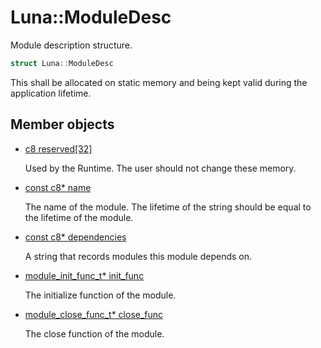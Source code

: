 # Luna::ModuleDesc
Module description structure. 

```c++
struct Luna::ModuleDesc
```

This shall be allocated on static memory and being kept valid during the application lifetime. 

## Member objects
* [c8 reserved[32]](struct_luna_1_1_module_desc_1aa4599232e3e8acf0218788de720c9439.md)

    Used by the Runtime. The user should not change these memory. 

* [const c8* name](struct_luna_1_1_module_desc_1acd5365440f9f8784729838aa744e02c2.md)

    The name of the module. The lifetime of the string should be equal to the lifetime of the module. 

* [const c8* dependencies](struct_luna_1_1_module_desc_1a7d426a60e33a98255d2a2e5f018cff27.md)

    A string that records modules this module depends on. 

* [module_init_func_t* init_func](struct_luna_1_1_module_desc_1ac3c3fcfd83b0007172bb0cd49e4f9b44.md)

    The initialize function of the module. 

* [module_close_func_t* close_func](struct_luna_1_1_module_desc_1a0410004c8e1030f0be3c2c6f692ed685.md)

    The close function of the module. 

